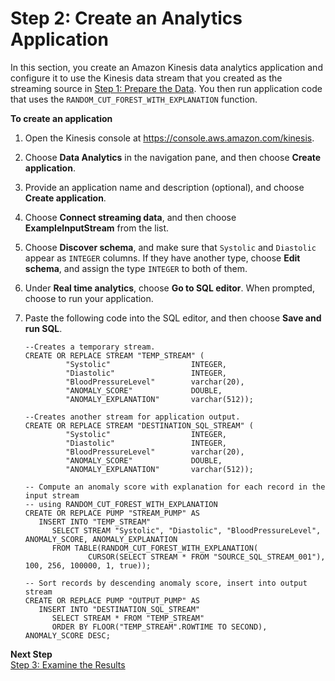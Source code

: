 # Step 2: Create an Analytics Application<a name="app-anom-with-exp-create-app"></a>

In this section, you create an Amazon Kinesis data analytics application and configure it to use the Kinesis data stream that you created as the streaming source in [Step 1: Prepare the Data](app-anomaly-with-ex-prepare.md)\. You then run application code that uses the `RANDOM_CUT_FOREST_WITH_EXPLANATION` function\.

**To create an application**

1. Open the Kinesis console at [https://console\.aws\.amazon\.com/kinesis](https://console.aws.amazon.com/kinesis)\.

1. Choose **Data Analytics** in the navigation pane, and then choose **Create application**\.

1. Provide an application name and description \(optional\), and choose **Create application**\.

1. Choose **Connect streaming data**, and then choose **ExampleInputStream** from the list\. 

1. Choose **Discover schema**, and make sure that `Systolic` and `Diastolic` appear as `INTEGER` columns\. If they have another type, choose **Edit schema**, and assign the type `INTEGER` to both of them\. 

1. Under **Real time analytics**, choose **Go to SQL editor**\. When prompted, choose to run your application\. 

1. Paste the following code into the SQL editor, and then choose **Save and run SQL**\.

   ```
   --Creates a temporary stream.
   CREATE OR REPLACE STREAM "TEMP_STREAM" (
   	        "Systolic"                  INTEGER,
   	        "Diastolic"                 INTEGER,
   	        "BloodPressureLevel"        varchar(20),
   	        "ANOMALY_SCORE"             DOUBLE,
   	        "ANOMALY_EXPLANATION"       varchar(512));
   
   --Creates another stream for application output.	        
   CREATE OR REPLACE STREAM "DESTINATION_SQL_STREAM" (
   	        "Systolic"                  INTEGER,
   	        "Diastolic"                 INTEGER,
   	        "BloodPressureLevel"        varchar(20),
   	        "ANOMALY_SCORE"             DOUBLE,
   	        "ANOMALY_EXPLANATION"       varchar(512));
   
   -- Compute an anomaly score with explanation for each record in the input stream
   -- using RANDOM_CUT_FOREST_WITH_EXPLANATION
   CREATE OR REPLACE PUMP "STREAM_PUMP" AS 
      INSERT INTO "TEMP_STREAM"
         SELECT STREAM "Systolic", "Diastolic", "BloodPressureLevel", ANOMALY_SCORE, ANOMALY_EXPLANATION 
         FROM TABLE(RANDOM_CUT_FOREST_WITH_EXPLANATION(
                 CURSOR(SELECT STREAM * FROM "SOURCE_SQL_STREAM_001"), 100, 256, 100000, 1, true));
   
   -- Sort records by descending anomaly score, insert into output stream
   CREATE OR REPLACE PUMP "OUTPUT_PUMP" AS 
      INSERT INTO "DESTINATION_SQL_STREAM"
         SELECT STREAM * FROM "TEMP_STREAM"
         ORDER BY FLOOR("TEMP_STREAM".ROWTIME TO SECOND), ANOMALY_SCORE DESC;
   ```

**Next Step**  
[Step 3: Examine the Results](examine-results-with-exp.md)